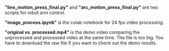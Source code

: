 **"line_motion_press_final.py"** and **"arc_motion_press_final.py"** are two scripts for robot arm control.

**"image_process.ipynb"** is the colab notebook for 24 fps video processing.

**"original vs. processed.mp4"** is the demo video comparing the unprocessed and processed video at the same time. The file is too big. You have to download the raw file if you want to check out the demo results.  
